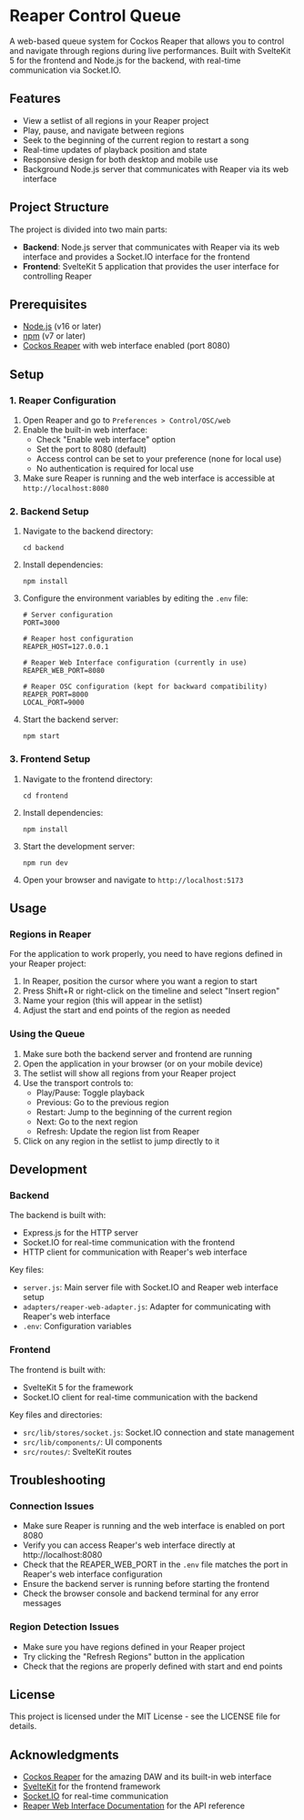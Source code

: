 # Reaper Control Queue

A web-based queue system for Cockos Reaper that allows you to control and navigate through regions during live performances. Built with SvelteKit 5 for the frontend and Node.js for the backend, with real-time communication via Socket.IO.

## Features

- View a setlist of all regions in your Reaper project
- Play, pause, and navigate between regions
- Seek to the beginning of the current region to restart a song
- Real-time updates of playback position and state
- Responsive design for both desktop and mobile use
- Background Node.js server that communicates with Reaper via its web interface

## Project Structure

The project is divided into two main parts:

- **Backend**: Node.js server that communicates with Reaper via its web interface and provides a Socket.IO interface for the frontend
- **Frontend**: SvelteKit 5 application that provides the user interface for controlling Reaper

## Prerequisites

- [Node.js](https://nodejs.org/) (v16 or later)
- [npm](https://www.npmjs.com/) (v7 or later)
- [Cockos Reaper](https://www.reaper.fm/) with web interface enabled (port 8080)

## Setup

### 1. Reaper Configuration

1. Open Reaper and go to `Preferences > Control/OSC/web`
2. Enable the built-in web interface:
   - Check "Enable web interface" option
   - Set the port to 8080 (default)
   - Access control can be set to your preference (none for local use)
   - No authentication is required for local use
3. Make sure Reaper is running and the web interface is accessible at `http://localhost:8080`

### 2. Backend Setup

1. Navigate to the backend directory:
   ```
   cd backend
   ```

2. Install dependencies:
   ```
   npm install
   ```

3. Configure the environment variables by editing the `.env` file:
   ```
   # Server configuration
   PORT=3000

   # Reaper host configuration
   REAPER_HOST=127.0.0.1

   # Reaper Web Interface configuration (currently in use)
   REAPER_WEB_PORT=8080

   # Reaper OSC configuration (kept for backward compatibility)
   REAPER_PORT=8000
   LOCAL_PORT=9000
   ```

4. Start the backend server:
   ```
   npm start
   ```

### 3. Frontend Setup

1. Navigate to the frontend directory:
   ```
   cd frontend
   ```

2. Install dependencies:
   ```
   npm install
   ```

3. Start the development server:
   ```
   npm run dev
   ```

4. Open your browser and navigate to `http://localhost:5173`

## Usage

### Regions in Reaper

For the application to work properly, you need to have regions defined in your Reaper project:

1. In Reaper, position the cursor where you want a region to start
2. Press Shift+R or right-click on the timeline and select "Insert region"
3. Name your region (this will appear in the setlist)
4. Adjust the start and end points of the region as needed

### Using the Queue

1. Make sure both the backend server and frontend are running
2. Open the application in your browser (or on your mobile device)
3. The setlist will show all regions from your Reaper project
4. Use the transport controls to:
   - Play/Pause: Toggle playback
   - Previous: Go to the previous region
   - Restart: Jump to the beginning of the current region
   - Next: Go to the next region
   - Refresh: Update the region list from Reaper
5. Click on any region in the setlist to jump directly to it

## Development

### Backend

The backend is built with:
- Express.js for the HTTP server
- Socket.IO for real-time communication with the frontend
- HTTP client for communication with Reaper's web interface

Key files:
- `server.js`: Main server file with Socket.IO and Reaper web interface setup
- `adapters/reaper-web-adapter.js`: Adapter for communicating with Reaper's web interface
- `.env`: Configuration variables

### Frontend

The frontend is built with:
- SvelteKit 5 for the framework
- Socket.IO client for real-time communication with the backend

Key files and directories:
- `src/lib/stores/socket.js`: Socket.IO connection and state management
- `src/lib/components/`: UI components
- `src/routes/`: SvelteKit routes

## Troubleshooting

### Connection Issues

- Make sure Reaper is running and the web interface is enabled on port 8080
- Verify you can access Reaper's web interface directly at http://localhost:8080
- Check that the REAPER_WEB_PORT in the `.env` file matches the port in Reaper's web interface configuration
- Ensure the backend server is running before starting the frontend
- Check the browser console and backend terminal for any error messages

### Region Detection Issues

- Make sure you have regions defined in your Reaper project
- Try clicking the "Refresh Regions" button in the application
- Check that the regions are properly defined with start and end points

## License

This project is licensed under the MIT License - see the LICENSE file for details.

## Acknowledgments

- [Cockos Reaper](https://www.reaper.fm/) for the amazing DAW and its built-in web interface
- [SvelteKit](https://kit.svelte.dev/) for the frontend framework
- [Socket.IO](https://socket.io/) for real-time communication
- [Reaper Web Interface Documentation](https://www.reaper.fm/sdk/reascript/reascripthelp.html#HTTP_Server) for the API reference